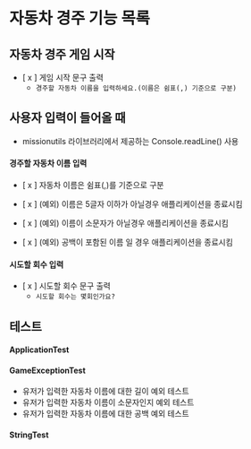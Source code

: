 # 자동차 경주 기능 목록

## 자동차 경주 게임 시작

- [ x ] 게임 시작 문구 출력
    - `경주할 자동차 이름을 입력하세요.(이름은 쉼표(,) 기준으로 구분)`

## 사용자 입력이 들어올 때

- missionutils 라이브러리에서 제공하는 Console.readLine() 사용

#### 경주할 자동차 이름 입력

- [ x ] 자동차 이름은 쉼표(,)를 기준으로 구분


- [ x ] (예외) 이름은 5글자 이하가 아닐경우 애플리케이션을 종료시킴
- [ x ] (예외) 이름이 소문자가 아닐경우 애플리케이션을 종료시킴
- [ x ] (예외) 공백이 포함된 이름 일 경우 애플리케이션을 종료시킴

#### 시도할 회수 입력

- [ x ] 시도할 회수 문구 출력
    - `시도할 회수는 몇회인가요?`

## 테스트

#### ApplicationTest

#### GameExceptionTest

- 유저가 입력한 자동차 이름에 대한 길이 예외 테스트
- 유저가 입력한 자동차 이름이 소문자인지 예외 테스트
- 유저가 입력한 자동차 이름에 대한 공백 예외 테스트

#### StringTest